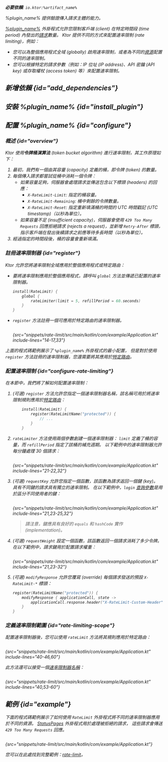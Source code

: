 [//]: # (title: 速率限制)

<show-structure for="chapter" depth="2"/>
<primary-label ref="server-plugin"/>

<var name="plugin_name" value="RateLimit"/>
<var name="package_name" value="io.ktor.server.plugins.ratelimit"/>
<var name="artifact_name" value="ktor-server-rate-limit"/>
<var name="plugin_api_link" value="https://api.ktor.io/ktor-server/ktor-server-plugins/ktor-server-rate-limit/io.ktor.server.plugins.ratelimit/-rate-limit.html"/>

<tldr>
<p>
<b>必要依賴</b>: <code>io.ktor:%artifact_name%</code>
</p>
<var name="example_name" value="rate-limit"/>
<include from="lib.topic" element-id="download_example"/>
<include from="lib.topic" element-id="native_server_supported"/>
</tldr>

<link-summary>
%plugin_name% 提供驗證傳入請求主體的能力。
</link-summary>

[%plugin_name%](%plugin_api_link%) 外掛程式允許您限制客戶端 (client) 在特定時間段 (time period) 內發出的[請求](server-requests.md)數量。
Ktor 提供不同的方式來配置速率限制 (rate limiting)，例如：
- 您可以為整個應用程式全域 (globally) 啟用速率限制，或者為不同的[資源](server-routing.md)配置不同的速率限制。
- 您可以根據特定的請求參數（例如：IP 位址 (IP address)、API 密鑰 (API key) 或存取權杖 (access token) 等）來配置速率限制。

## 新增依賴 {id="add_dependencies"}

<include from="lib.topic" element-id="add_ktor_artifact_intro"/>
<include from="lib.topic" element-id="add_ktor_artifact"/>

## 安裝 %plugin_name% {id="install_plugin"}

<include from="lib.topic" element-id="install_plugin"/>

## 配置 %plugin_name% {id="configure"}

### 概述 {id="overview"}

Ktor 使用**令牌桶演算法** (token bucket algorithm) 進行速率限制，其工作原理如下：
1. 最初，我們有一個由其容量 (capacity) 定義的桶，即令牌 (token) 的數量。
2. 每個傳入請求都嘗試從桶中消耗一個令牌：
    - 如果容量足夠，伺服器會處理請求並傳送包含以下標頭 (headers) 的回應：
        - `X-RateLimit-Limit`: 指定的桶容量。
        - `X-RateLimit-Remaining`: 桶中剩餘的令牌數量。
        - `X-RateLimit-Reset`: 指定重新填滿桶的時間的 UTC 時間戳記 (UTC timestamp)（以秒為單位）。
    - 如果容量不足 (insufficient capacity)，伺服器會使用 `429 Too Many Requests` 回應拒絕請求 (rejects a request)，並新增 `Retry-After` 標頭，指示客戶端在發出後續請求之前應等待多長時間（以秒為單位）。
3. 經過指定的時間段後，桶的容量會重新填滿。

### 註冊速率限制器 {id="register"}
Ktor 允許您將速率限制全域應用於整個應用程式或特定路由：
- 要將速率限制應用於整個應用程式，請呼叫 `global` 方法並傳遞已配置的速率限制器。
   ```kotlin
   install(RateLimit) {
       global {
           rateLimiter(limit = 5, refillPeriod = 60.seconds)
       }
   }
   ```

- `register` 方法註冊一個可應用於特定路由的速率限制器。
   ```kotlin
   ```
   {src="snippets/rate-limit/src/main/kotlin/com/example/Application.kt" include-lines="14-17,33"}

上面的程式碼範例展示了 `%plugin_name%` 外掛程式的最小配置，
但是對於使用 `register` 方法註冊的速率限制器，您還需要將其應用於[特定路由](#rate-limiting-scope)。

### 配置速率限制 {id="configure-rate-limiting"}

在本節中，我們將了解如何配置速率限制：

1. (可選) `register` 方法允許您指定一個速率限制器名稱，該名稱可用於將速率限制規則應用於[特定路由](#rate-limiting-scope)：
   ```kotlin
       install(RateLimit) {
           register(RateLimitName("protected")) {
               // ...
           }
       }
   ```

2. `rateLimiter` 方法使用兩個參數創建一個速率限制器：
   `limit` 定義了桶的容量，而 `refillPeriod` 指定了該桶的補充週期。
   以下範例中的速率限制器允許每分鐘處理 30 個請求：
   ```kotlin
   ```
   {src="snippets/rate-limit/src/main/kotlin/com/example/Application.kt" include-lines="21-22,32"}

3. (可選) `requestKey` 允許您指定一個函數，該函數為請求返回一個鍵 (key)。
   具有不同鍵的請求具有獨立的速率限制。
   在以下範例中，`login` [查詢參數](server-requests.md#query_parameters)是用於區分不同使用者的鍵：
   ```kotlin
   ```
   {src="snippets/rate-limit/src/main/kotlin/com/example/Application.kt" include-lines="21,23-25,32"}

   > 請注意，鍵應具有良好的 `equals` 和 `hashCode` 實作 (implementation)。

4. (可選) `requestWeight` 設定一個函數，該函數返回一個請求消耗了多少令牌。
   在以下範例中，請求鍵用於配置請求權重：
   ```kotlin
   ```
   {src="snippets/rate-limit/src/main/kotlin/com/example/Application.kt" include-lines="21,23-32"}

5. (可選) `modifyResponse` 允許您覆寫 (override) 每個請求發送的預設 `X-RateLimit-*` 標頭：
   ```kotlin
   register(RateLimitName("protected")) {
       modifyResponse { applicationCall, state ->
           applicationCall.response.header("X-RateLimit-Custom-Header", "Some value")
       }
   }
   ```

### 定義速率限制範圍 {id="rate-limiting-scope"}

配置速率限制器後，您可以使用 `rateLimit` 方法將其規則應用於特定路由：

```kotlin
```
{src="snippets/rate-limit/src/main/kotlin/com/example/Application.kt" include-lines="40-46,60"}

此方法還可以接受一個[速率限制器名稱](#configure-rate-limiting)：

```kotlin
```
{src="snippets/rate-limit/src/main/kotlin/com/example/Application.kt" include-lines="40,53-60"}

## 範例 {id="example"}

下面的程式碼範例展示了如何使用 `RateLimit` 外掛程式將不同的速率限制器應用於不同的資源。
[StatusPages](server-status-pages.md) 外掛程式用於處理被拒絕的請求，
這些請求會傳送 `429 Too Many Requests` 回應。

```kotlin
```
{src="snippets/rate-limit/src/main/kotlin/com/example/Application.kt"}

您可以在此處找到完整範例：[rate-limit](https://github.com/ktorio/ktor-documentation/tree/%ktor_version%/codeSnippets/snippets/rate-limit)。
